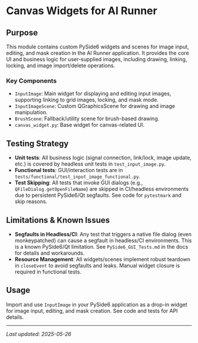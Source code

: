 # Canvas Widgets for AI Runner

## Purpose
This module contains custom PySide6 widgets and scenes for image input, editing, and mask creation in the AI Runner application. It provides the core UI and business logic for user-supplied images, including drawing, linking, locking, and image import/delete operations.

### Key Components
- `InputImage`: Main widget for displaying and editing input images, supporting linking to grid images, locking, and mask mode.
- `InputImageScene`: Custom QGraphicsScene for drawing and image manipulation.
- `BrushScene`: Fallback/utility scene for brush-based drawing.
- `canvas_widget.py`: Base widget for canvas-related UI.

## Testing Strategy
- **Unit tests**: All business logic (signal connection, link/lock, image update, etc.) is covered by headless unit tests in `test_input_image.py`.
- **Functional tests**: GUI/interaction tests are in `tests/functional/test_input_image_functional.py`.
- **Test Skipping**: All tests that invoke GUI dialogs (e.g., `QFileDialog.getOpenFileName`) are skipped in CI/headless environments due to persistent PySide6/Qt segfaults. See code for `pytestmark` and skip reasons.

## Limitations & Known Issues
- **Segfaults in Headless/CI**: Any test that triggers a native file dialog (even monkeypatched) can cause a segfault in headless/CI environments. This is a known PySide6/Qt limitation. See `PySide6_GUI_Tests.md` in the docs for details and workarounds.
- **Resource Management**: All widgets/scenes implement robust teardown in `closeEvent` to avoid segfaults and leaks. Manual widget closure is required in functional tests.

## Usage
Import and use `InputImage` in your PySide6 application as a drop-in widget for image input, editing, and mask creation. See code and tests for API details.

---

*Last updated: 2025-05-26*
